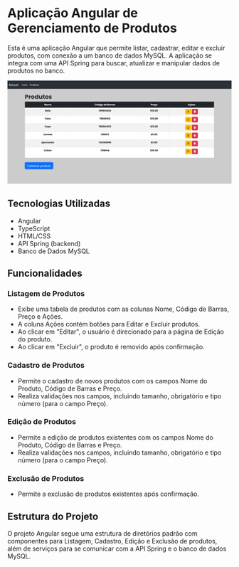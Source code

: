 # Aplicação Angular de Gerenciamento de Produtos

Esta é uma aplicação Angular que permite listar, cadastrar, editar e excluir produtos, com conexão a um banco de dados MySQL. A aplicação se integra com uma API Spring para buscar, atualizar e manipular dados de produtos no banco.

![Tela de Exemplo](front/projeto_front/print.png)

## Tecnologias Utilizadas

- Angular
- TypeScript
- HTML/CSS
- API Spring (backend)
- Banco de Dados MySQL

## Funcionalidades

### Listagem de Produtos

- Exibe uma tabela de produtos com as colunas Nome, Código de Barras, Preço e Ações.
- A coluna Ações contém botões para Editar e Excluir produtos.
- Ao clicar em "Editar", o usuário é direcionado para a página de Edição do produto.
- Ao clicar em "Excluir", o produto é removido após confirmação.

### Cadastro de Produtos

- Permite o cadastro de novos produtos com os campos Nome do Produto, Código de Barras e Preço.
- Realiza validações nos campos, incluindo tamanho, obrigatório e tipo número (para o campo Preço).

### Edição de Produtos

- Permite a edição de produtos existentes com os campos Nome do Produto, Código de Barras e Preço.
- Realiza validações nos campos, incluindo tamanho, obrigatório e tipo número (para o campo Preço).

### Exclusão de Produtos

- Permite a exclusão de produtos existentes após confirmação.

## Estrutura do Projeto

O projeto Angular segue uma estrutura de diretórios padrão com componentes para Listagem, Cadastro, Edição e Exclusão de produtos, além de serviços para se comunicar com a API Spring e o banco de dados MySQL.
